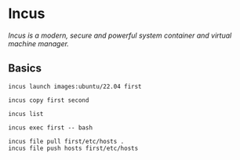 # Incus
_Incus is a modern, secure and powerful system container and virtual machine manager._

## Basics
```
incus launch images:ubuntu/22.04 first

incus copy first second

incus list

incus exec first -- bash

incus file pull first/etc/hosts .
incus file push hosts first/etc/hosts
```
